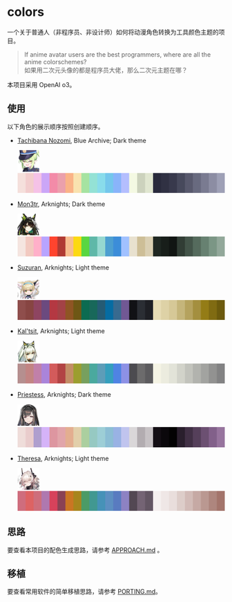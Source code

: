 # colors

一个关于普通人（非程序员、非设计师）如何将动漫角色转换为工具颜色主题的项目。

> If anime avatar users are the best programmers, where are all the anime colorschemes? \
> 如果用二次元头像的都是程序员大佬，那么二次元主题在哪？

本项目采用 OpenAI o3。

## 使用

以下角色的展示顺序按照创建顺序。

- [Tachibana Nozomi](<themes/nozomi_(blue_archive)/README.md>), Blue Archive; Dark theme

  [![nozomi-icon](<themes/nozomi_(blue_archive)/assets/icon.png>)![nozomi-strip.png](<themes/nozomi_(blue_archive)/assets/strip.png>)](<themes/nozomi_(blue_archive)/README.md>)

- [Mon3tr](<themes/mon3tr_(arknights)/README.md>), Arknights; Dark theme

  [![mon3tr-icon](<themes/mon3tr_(arknights)/assets/icon.png>)![mon3tr-strip.png](<themes/mon3tr_(arknights)/assets/strip.png>)](<themes/mon3tr_(arknights)/README.md>)

- [Suzuran](<themes/suzuran_(arknights)/README.md>), Arknights; Light theme

  [![suzuran-icon](<themes/suzuran_(arknights)/assets/icon.png>)![suzuran-strip.png](<themes/suzuran_(arknights)/assets/strip.png>)](<themes/suzuran_(arknights)/README.md>)

- [Kal'tsit](<themes/kal'tsit_(arknights)/README.md>), Arknights; Light theme

  [![kal'tsit-icon](<themes/kal'tsit_(arknights)/assets/icon.png>)![kal'tsit-strip.png](<themes/kal'tsit_(arknights)/assets/strip.png>)](<themes/kal'tsit_(arknights)/README.md>)

- [Priestess](<themes/priestess_(arknights)/README.md>), Arknights; Dark theme

  [![Priestess-icon](<themes/priestess_(arknights)/assets/icon.png>)![Priestess-strip.png](<themes/priestess_(arknights)/assets/strip.png>)](<themes/priestess_(arknights)/README.md>)

- [Theresa](<themes/theresa_(arknights)/README.md>), Arknights; Light theme

	[![Theresa-icon](<themes/theresa_(arknights)/assets/icon.png>)![Theresa-strip.png](<themes/theresa_(arknights)/assets/strip.png>)](<themes/theresa_(arknights)/README.md>)

## 思路

要查看本项目的配色生成思路，请参考 [APPROACH.md](APPROACH.md) 。

## 移植

要查看常用软件的简单移植思路，请参考 [PORTING.md](PORTING.md)。
